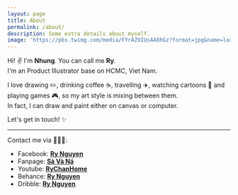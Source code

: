 ```yaml
---
layout: page
title: About
permalink: /about/
description: Some extra details about myself.
image: 'https://pbs.twimg.com/media/FYrAZ9IUsAA8hGz?format=jpg&name=large'
---
```


Hi! ✌️ I'm **Nhung**. You can call me **Ry**. <br>
I'm an Product Illustrator base on HCMC, Viet Nam.

I love drawing ✏️, drinking coffee ☕️, travelling ✈️, watching cartoons 🎃 and playing games 🎮, so my art style is mixing between them.<br>
In fact, I can draw and paint either on canvas or computer. 

Let's get in touch! ✨

___
Contact me via 🧑🏻‍🎨:
- Facebook: **[Ry Nguyen](https://www.facebook.com/RyNguyen20)**
- Fanpage: **[Sà Và Ná](https://www.facebook.com/Saigonvanang)**
- Youtube: **[RyChanHome](youtube.com/c/rychanhome)**
- Behance: **[Ry Nguyen](https://www.behance.net/rynguyen)**
- Dribble: **[Ry Nguyen](https://dribbble.com/RyNguyen)**